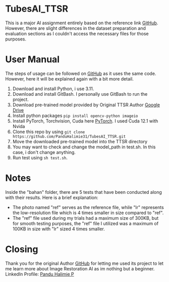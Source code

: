 # TubesAI_TTSR
This is a major AI assignment entirely based on the reference link [GitHub](https://github.com/researchmm/TTSR). However, there are slight differences in the dataset preparation and evaluation sections as I couldn't access the necessary files for those purposes.

# User Manual
The steps of usage can be followed on [GitHub](https://github.com/researchmm/TTSR) as it uses the same code. However, here it will be explained again with a bit more detail.

1. Download and install Python, i use 3.11.
2. Download and install GitBash. I personally use GitBash to run the project.
3. Download pre-trained model provided by Original TTSR Author [Google Drive](https://drive.google.com/drive/folders/1CTm-r3hSbdYVCySuQ27GsrqXhhVOS-qh?usp=sharing)
4. Install python packages `pip install opencv-python imageio`
5. Install PyTorch, Torchvision, Cuda here [PyTorch](https://pytorch.org/get-started/locally/). I used Cuda 12.1 with Nvida 
6. Clone this repo by using `git clone https://github.com/PanduHalimie31/TubesAI_TTSR.git`
7. Move the downloaded pre-trained model into the TTSR directory
8. You may want to check and change the model_path in test.sh. In this case, i don't change anything.
9. Run test using `sh test.sh`.

# Notes
Inside the "bahan" folder, there are 5 tests that have been conducted along with their results. Here is a brief explanation:
- The photo named "ref" serves as the reference file, while "lr" represents the low-resolution file which is 4 times smaller in size compared to "ref".
- The "ref" file used during my trials had a maximum size of 300KB, but for smooth testing purposes, the "ref" file I utilized was a maximum of 100KB in size with "lr" sized 4 times smaller.

# Closing
Thank you for the original Author [GitHub](https://github.com/researchmm/TTSR) for letting me used its project to let me learn more about Image Restoration AI as im nothing but a beginner.
LinkedIn Profile:
[Pandu Halimie P](https://www.linkedin.com/in/pandu-halimie-prahatama-53818a19a/)
